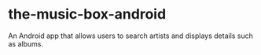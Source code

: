 # the-music-box-android
An Android app that allows users to search artists and displays details such as albums.
